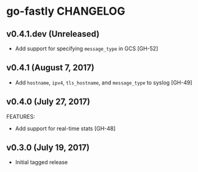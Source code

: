 # go-fastly CHANGELOG

## v0.4.1.dev (Unreleased)

- Add support for specifying `message_type` in GCS [GH-52]

## v0.4.1 (August 7, 2017)

- Add `hostname`, `ipv4`, `tls_hostname`, and `message_type` to syslog [GH-49]

## v0.4.0 (July 27, 2017)

FEATURES:

  - Add support for real-time stats [GH-48]

## v0.3.0 (July 19, 2017)

- Initial tagged release
